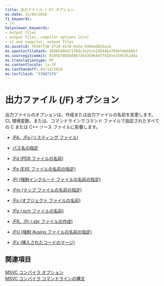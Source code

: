 ```yaml
---
title: 出力ファイル (-F) オプション
ms.date: 11/04/2016
f1_keywords:
- /f
helpviewer_keywords:
- output files
- output files, compiler options [C++]
- cl.exe compiler, output files
ms.assetid: f6367f30-2710-4178-b43a-639eed824acb
ms.openlocfilehash: 38db548bb71f8dc3e21cb1d544ba70d4fdebb6b7
ms.sourcegitcommit: 8105b7003b89b73b4359644ff4281e1595352dda
ms.translationtype: MT
ms.contentlocale: ja-JP
ms.lasthandoff: 03/14/2019
ms.locfileid: "57807378"
---
```

# <a name="output-file-f-options"></a>出力ファイル (/F) オプション

出力ファイルのオプションは、作成または出力ファイルの名前を変更します。 CL 環境変数、または、コマンドラインでコマンド ファイルで指定されたすべての C または C++ ソース ファイルに影響します。

- [/FA、/Fa (リスティング ファイル)](fa-fa-listing-file.md)

- [パス名の指定](specifying-the-pathname.md)

- [/Fd (PDB ファイルの名前)](fd-program-database-file-name.md)

- [/Fe (EXE ファイルの名前の指定)](fe-name-exe-file.md)

- [/FI (強制インクルード ファイルの名前の指定)](fi-name-forced-include-file.md)

- [/Fm (マップ ファイルの名前の指定)](fm-name-mapfile.md)

- [/Fo (オブジェクト ファイルの名前)](fo-object-file-name.md)

- [/Fp (.pch ファイルの名前)](fp-name-dot-pch-file.md)

- [/FR、/Fr (.sbr ファイルの作成)](fr-fr-create-dot-sbr-file.md)

- [/FU (強制 #using ファイルの名前の指定)](fu-name-forced-hash-using-file.md)

- [/Fx (挿入されたコードのマージ)](fx-merge-injected-code.md)

## <a name="see-also"></a>関連項目

[MSVC コンパイラ オプション](compiler-options.md)<br/>
[MSVC コンパイラ コマンドラインの構文](compiler-command-line-syntax.md)
